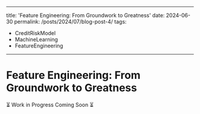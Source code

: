 
---
title: 'Feature Engineering: From Groundwork to Greatness'
date: 2024-06-30
permalink: /posts/2024/07/blog-post-4/
tags:
  - CreditRiskModel
  - MachineLearning
  - FeatureEngineering

---


Feature Engineering: From Groundwork to Greatness
======

⏳  Work in Progress Coming Soon  ⏳
